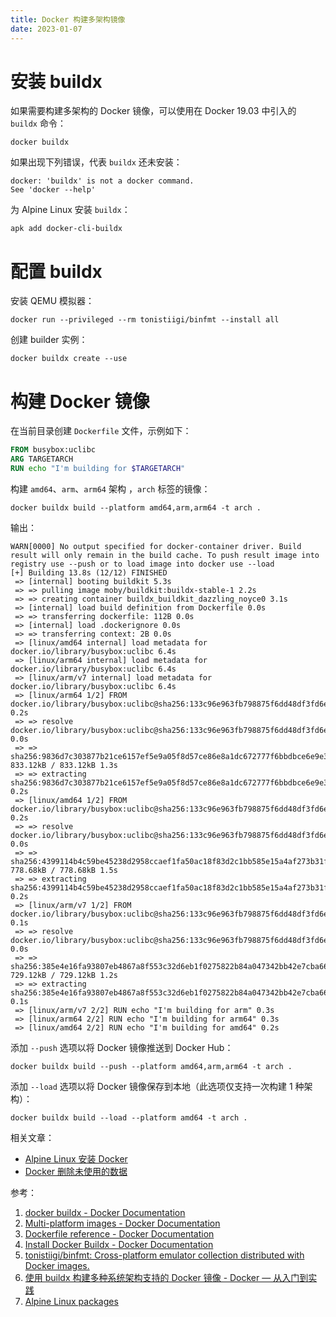 ```yaml
---
title: Docker 构建多架构镜像
date: 2023-01-07
---
```


# 安装 buildx

如果需要构建多架构的 Docker 镜像，可以使用在 Docker 19.03 中引入的 `buildx` 命令：

```
docker buildx
```

如果出现下列错误，代表 `buildx` 还未安装：

```
docker: 'buildx' is not a docker command.
See 'docker --help'
```

为 Alpine Linux 安装 `buildx`：

```
apk add docker-cli-buildx
```

# 配置 buildx

安装 QEMU 模拟器：

```
docker run --privileged --rm tonistiigi/binfmt --install all
```

创建 builder 实例：

```
docker buildx create --use
```

# 构建 Docker 镜像

在当前目录创建 `Dockerfile` 文件，示例如下：

```Dockerfile
FROM busybox:uclibc
ARG TARGETARCH
RUN echo "I'm building for $TARGETARCH"
```

构建 `amd64`、`arm`、`arm64` 架构 ，`arch` 标签的镜像：

```
docker buildx build --platform amd64,arm,arm64 -t arch .
```

输出：

```
WARN[0000] No output specified for docker-container driver. Build result will only remain in the build cache. To push result image into registry use --push or to load image into docker use --load
[+] Building 13.8s (12/12) FINISHED
 => [internal] booting buildkit 5.3s
 => => pulling image moby/buildkit:buildx-stable-1 2.2s
 => => creating container buildx_buildkit_dazzling_noyce0 3.1s
 => [internal] load build definition from Dockerfile 0.0s
 => => transferring dockerfile: 112B 0.0s
 => [internal] load .dockerignore 0.0s
 => => transferring context: 2B 0.0s
 => [linux/amd64 internal] load metadata for docker.io/library/busybox:uclibc 6.4s
 => [linux/arm64 internal] load metadata for docker.io/library/busybox:uclibc 6.4s
 => [linux/arm/v7 internal] load metadata for docker.io/library/busybox:uclibc 6.4s
 => [linux/arm64 1/2] FROM docker.io/library/busybox:uclibc@sha256:133c96e963fb798875f6dd48df3fd6e5d474e28b6f90cebef4f49f5b416200db  0.2s
 => => resolve docker.io/library/busybox:uclibc@sha256:133c96e963fb798875f6dd48df3fd6e5d474e28b6f90cebef4f49f5b416200db 0.0s
 => => sha256:9836d7c303877b21ce6157ef5e9a05f8d57ce86e8a1dc672777f6bbdbce6e9e3 833.12kB / 833.12kB 1.3s
 => => extracting sha256:9836d7c303877b21ce6157ef5e9a05f8d57ce86e8a1dc672777f6bbdbce6e9e3 0.2s
 => [linux/amd64 1/2] FROM docker.io/library/busybox:uclibc@sha256:133c96e963fb798875f6dd48df3fd6e5d474e28b6f90cebef4f49f5b416200db 0.2s
 => => resolve docker.io/library/busybox:uclibc@sha256:133c96e963fb798875f6dd48df3fd6e5d474e28b6f90cebef4f49f5b416200db 0.0s
 => => sha256:4399114b4c59be45238d2958ccaef1fa50ac18f83d2c1bb585e15a4af273b31f 778.68kB / 778.68kB 1.5s
 => => extracting sha256:4399114b4c59be45238d2958ccaef1fa50ac18f83d2c1bb585e15a4af273b31f 0.2s
 => [linux/arm/v7 1/2] FROM docker.io/library/busybox:uclibc@sha256:133c96e963fb798875f6dd48df3fd6e5d474e28b6f90cebef4f49f5b416200db 0.1s
 => => resolve docker.io/library/busybox:uclibc@sha256:133c96e963fb798875f6dd48df3fd6e5d474e28b6f90cebef4f49f5b416200db 0.0s
 => => sha256:385e4e16fa93807eb4867a8f553c32d6eb1f0275822b84a047342bb42e7cba66 729.12kB / 729.12kB 1.2s
 => => extracting sha256:385e4e16fa93807eb4867a8f553c32d6eb1f0275822b84a047342bb42e7cba66 0.1s
 => [linux/arm/v7 2/2] RUN echo "I'm building for arm" 0.3s
 => [linux/arm64 2/2] RUN echo "I'm building for arm64" 0.3s
 => [linux/amd64 2/2] RUN echo "I'm building for amd64" 0.2s
```

添加 `--push` 选项以将 Docker 镜像推送到 Docker Hub：

```
docker buildx build --push --platform amd64,arm,arm64 -t arch .
```

添加 `--load` 选项以将 Docker 镜像保存到本地（此选项仅支持一次构建 1 种架构）：

```
docker buildx build --load --platform amd64 -t arch .
```

相关文章：

- [Alpine Linux 安装 Docker](/Alpine-add-docker)
- [Docker 删除未使用的数据](/docker-system-prune)

参考：

1. [docker buildx - Docker Documentation](https://docs.docker.com/engine/reference/commandline/buildx/)
2. [Multi-platform images - Docker Documentation](https://docs.docker.com/build/building/multi-platform/)
3. [Dockerfile reference - Docker Documentation](https://docs.docker.com/engine/reference/builder/)
4. [Install Docker Buildx - Docker Documentation](https://docs.docker.com/build/install-buildx/)
5. [tonistiigi/binfmt: Cross-platform emulator collection distributed with Docker images.](https://github.com/tonistiigi/binfmt)
6. [使用 buildx 构建多种系统架构支持的 Docker 镜像 - Docker — 从入门到实践](https://yeasy.gitbook.io/docker_practice/buildx/multi-arch-images)
7. [Alpine Linux packages](https://pkgs.alpinelinux.org/package/edge/community/x86/docker-cli-buildx)
